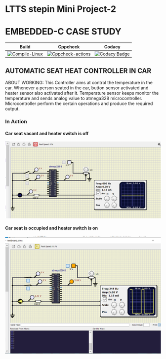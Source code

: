# LTTS stepin Mini Project-2
# EMBEDDED-C CASE STUDY
|Build|Cppcheck|Codacy|
|:--:|:--:|:--:|
[![Compile-Linux](https://github.com/TEJASWI-DEVINA/EMBEDDED-C/actions/workflows/compile.yml/badge.svg)](https://github.com/TEJASWI-DEVINA/EMBEDDED-C/actions/workflows/compile.yml)|[![Cppcheck-actions](https://github.com/TEJASWI-DEVINA/EMBEDDED-C/actions/workflows/cppcheck.yml/badge.svg)](https://github.com/TEJASWI-DEVINA/EMBEDDED-C/actions/workflows/cppcheck.yml)|[![Codacy Badge](https://app.codacy.com/project/badge/Grade/350adafb59af4f099f5b6dee2e6d3bb6)](https://www.codacy.com/gh/TEJASWI-DEVINA/EMBEDDED-C/dashboard?utm_source=github.com&amp;utm_medium=referral&amp;utm_content=TEJASWI-DEVINA/EMBEDDED-C&amp;utm_campaign=Badge_Grade)|
## AUTOMATIC SEAT HEAT CONTROLLER IN CAR
ABOUT WORKING:
This Controller aims at control the temperature in the car. Whenever a person seated in the car, button sensor activated and heater sensor also activated after it. Temperature sensor keeps monitor the temperature and sends analog value to atmega328 microcontroller. Microcontroller perform the certain operations and produce the required output.
### In Action
#### Car seat vacant and heater switch is off
![OFF](Simulation/1a.png)
#### Car seat is occupied and heater switch is on
![ON](Simulation/1b.png)




